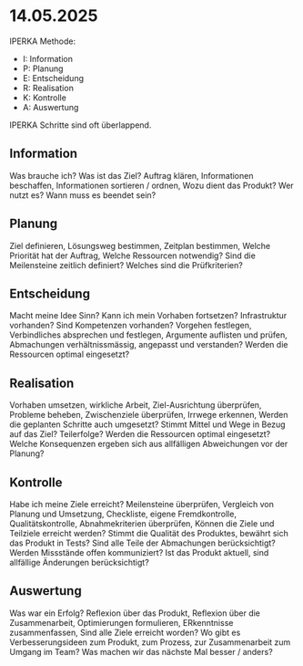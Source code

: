 # 14.05.2025

IPERKA Methode:

- I: Information
- P: Planung
- E: Entscheidung
- R: Realisation
- K: Kontrolle
- A: Auswertung
  
IPERKA Schritte sind oft überlappend.

## Information
Was brauche ich? Was ist das Ziel? Auftrag klären, Informationen beschaffen, Informationen sortieren / ordnen, Wozu dient das Produkt? Wer nutzt es? Wann muss es beendet sein?
## Planung
Ziel definieren, Lösungsweg bestimmen, Zeitplan bestimmen, Welche Priorität hat der Auftrag, Welche Ressourcen notwendig? Sind die Meilensteine zeitlich definiert? Welches sind die Prüfkriterien?
## Entscheidung
Macht meine Idee Sinn? Kann ich mein Vorhaben fortsetzen? Infrastruktur vorhanden? Sind Kompetenzen vorhanden? Vorgehen festlegen, Verbindliches absprechen und festlegen, Argumente auflisten und prüfen, Abmachungen verhältnissmässig, angepasst und verstanden? Werden die Ressourcen optimal eingesetzt?
## Realisation
Vorhaben umsetzen, wirkliche Arbeit, Ziel-Ausrichtung überprüfen, Probleme beheben, Zwischenziele überprüfen, Irrwege erkennen, Werden die geplanten Schritte auch umgesetzt? Stimmt Mittel und Wege in Bezug auf das Ziel? Teilerfolge? Werden die Ressourcen optimal eingesetzt? Welche Konsequenzen ergeben sich aus allfälligen Abweichungen vor der Planung?
## Kontrolle
Habe ich meine Ziele erreicht? Meilensteine überprüfen, Vergleich von Planung und Umsetzung, Checkliste, eigene Fremdkontrolle, Qualitätskontrolle, Abnahmekriterien überprüfen, Können die Ziele und Teilziele erreicht werden? Stimmt die Qualität des Produktes, bewährt sich das Produkt in Tests? Sind alle Teile der Abmachungen berücksichtigt? Werden Missstände offen kommuniziert? Ist das Produkt aktuell, sind allfällige Änderungen berücksichtigt?
## Auswertung
Was war ein Erfolg? Reflexion über das Produkt, Reflexion über die Zusammenarbeit, Optimierungen formulieren, ERkenntnisse zusammenfassen, Sind alle Ziele erreicht worden? Wo gibt es Verbesserungsideen zum Produkt, zum Prozess, zur Zusammenarbeit zum Umgang im Team? Was machen wir das nächste Mal besser / anders?
